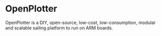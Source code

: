 OpenPlotter
=======

OpenPlotter is a DIY, open-source, low-cost, low-consumption, modular and scalable sailing platform to run on ARM boards.